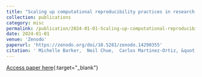 ```yaml
---
title: "Scaling up computational reproducibility practices in research organisations - how to influence change"
collection: publications
category: misc
permalink: /publication/2024-01-01-Scaling-up-computational-reproducibility-practices-in-research-organisations-how-to-influence-change
date: 2024-01-01
venue: 'Zenodo'
paperurl: 'https://zenodo.org/doi/10.5281/zenodo.14290355'
citation: ' Michelle Barker,  Neil Chue,  Carlos Martinez-Ortiz, &quot;Scaling up computational reproducibility practices in research organisations - how to influence change.&quot; Zenodo, 2024.'
---
```

[Access paper here](https://zenodo.org/doi/10.5281/zenodo.14290355){:target="_blank"}
